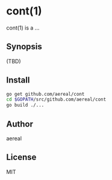 # cont(1)

cont(1) is a ...

## Synopsis

(TBD)

## Install

```sh
go get github.com/aereal/cont
cd $GOPATH/src/github.com/aereal/cont
go build ./...
```

## Author

aereal

## License

MIT
